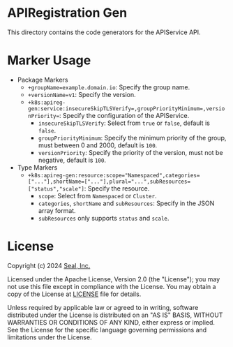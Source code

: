 # APIRegistration Gen

This directory contains the code generators for the APIService API.

# Marker Usage

- Package Markers
    - `+groupName=example.domain.io`: Specify the group name.
    - `+versionName=v1`: Specify the version.
    - `+k8s:apireg-gen:service:insecureSkipTLSVerify=,groupPriorityMinimum=,versionPriority=`: Specify the configuration
      of the APIService.
        - `insecureSkipTLSVerify`: Select from `true` or `false`, default is `false`.
        - `groupPriorityMinimum`: Specify the minimum priority of the group, must between 0 and 2000, default is `100`.
        - `versionPriority`: Specify the priority of the version, must not be negative, default is `100`.
- Type Markers
    - `+k8s:apireg-gen:resource:scope="Namespaced",categories=["..."],shortName=["..."],plural="...",subResources=["status","scale"]`:
      Specify the resource.
        - `scope`: Select from `Namespaced` or `Cluster`.
        - `categories`, `shortName` and `subResources`: Specify in the JSON array format.
        - `subResources` only supports `status` and `scale`.

# License

Copyright (c) 2024 [Seal, Inc.](https://seal.io)

Licensed under the Apache License, Version 2.0 (the "License");
you may not use this file except in compliance with the License.
You may obtain a copy of the License at [LICENSE](../../LICENSE) file for details.

Unless required by applicable law or agreed to in writing, software
distributed under the License is distributed on an "AS IS" BASIS,
WITHOUT WARRANTIES OR CONDITIONS OF ANY KIND, either express or implied.
See the License for the specific language governing permissions and
limitations under the License.